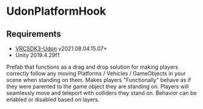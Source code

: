 # UdonPlatformHook
 
 ## Requirements
 
 * [VRCSDK3-Udon](https://vrchat.com/home/download) v2021.08.04.15.07+
 * Unity 2019.4.29f1
 
 
Prefab that functions as a drag and drop solution for making players correctly follow any moving Platforms / Vehicles / GameObjects in your scene when standing on them. Makes players "Functionally" behave as if they were parented to the game object they are standing on. Players will seamlessly move and teleport with colliders they stand on. Behavior can be enabled or disabled based on layers. 
